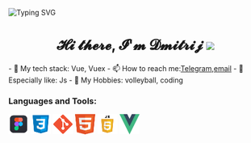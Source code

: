 ![Typing SVG](https://readme-typing-svg.herokuapp.com?color=27F794&lines=Welcome+to+my+profile+github)

<h1 align="center">𝓗𝓲 𝓽𝓱𝓮𝓻𝓮, 𝓘'𝓶 𝓓𝓶𝓲𝓽𝓻𝓲𝓳 
<img src="https://github.com/blackcater/blackcater/raw/main/images/Hi.gif" height="32"/></h1>
-  🌱 My tech stack: Vue, Vuex
-  📫 How to reach me:<a href="https://t.me/inevitability_itself">Telegram</a>,<a href="mailto:tolstov-d@internet.ru">email</a>
-  🔬 Especially like: Js
-  👀 My Hobbies: volleyball, coding
<h3 align="left">Languages and Tools:</h3>
<p align="left">
<img src="images\figma.png" alt="figma" width='40' height='40'/>
<img src="images\css.png" alt="css" width='40' height='40'/>
<img src="images\git.png" alt="git" width='40' height='40'/>
<img src="images\html.png" alt="html" width='40' height='40'/>
<img src="images\js.png" alt="js" width='40' height='40'/>
<img src="images\vue.png" alt="vue" width='40' height='40'/>
</p>
